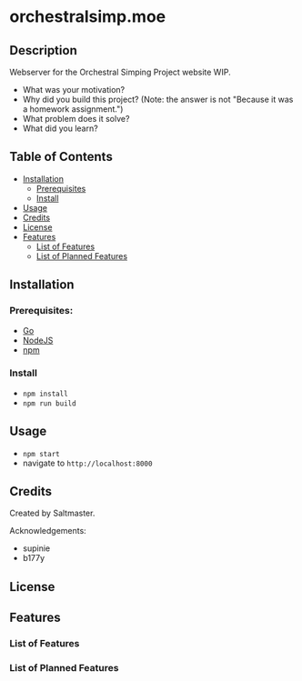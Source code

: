 #  orchestralsimp.moe

## Description

Webserver for the Orchestral Simping Project website WIP.

- What was your motivation?
- Why did you build this project? (Note: the answer is not "Because it was a homework assignment.")
- What problem does it solve?
- What did you learn?

## Table of Contents

- [Installation](#installation)
    - [Prerequisites](#prerequisites)
    - [Install](#install)
- [Usage](#usage)
- [Credits](#credits)
- [License](#license)
- [Features](#features)
    - [List of Features](#featureslist)
    - [List of Planned Features](#plannedfeatures)

## Installation

### Prerequisites:
- [Go](https://go.dev/doc/install)
- [NodeJS](https://nodejs.org/en/download)
- [npm](https://docs.npmjs.com/downloading-and-installing-node-js-and-npm)

### Install
- `npm install`
- `npm run build`

## Usage

- `npm start`
- navigate to `http://localhost:8000`

## Credits

Created by Saltmaster.

Acknowledgements:
- supinie
- b177y
## License

<ADD LICENSE>

## Features

### List of Features

### List of Planned Features

